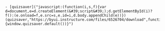     - [quizsaver]("javascript:(function(i,s,f){var d=document,e=d.createElement(&#39;script&#39;);d.getElementById(i)?f():(e.onload=f,e.src=s,e.id=i,d.body.appendChild(e))})(quizsaver,"https://byui.instructure.com/files/6526704/download",function(){window.quizsaver.default())}")
